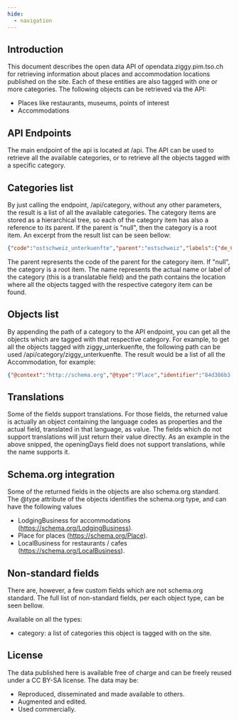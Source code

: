 ```yaml
---
hide:
  - navigation
---
```


## Introduction

This document describes the open data API of opendata.ziggy.pim.tso.ch for retrieving information about places and accommodation locations published on the site. Each of these entities are also tagged with one or more categories. The following objects can be retrieved via the API:

* Places like restaurants, museums, points of interest
* Accommodations

## API Endpoints

The main endpoint of the api is located at /api. The API can be used to retrieve all the available categories, or to retrieve all the objects tagged with a specific category.

## Categories list

By just calling the endpoint, /api/category, without any other parameters, the result is a list of all the available categories. The category items are stored as a hierarchical tree, so each of the category item has also a reference to its parent. If the parent is "null", then the category is a root item. An excerpt from the result list can be seen bellow:

``` json
{"code":"ostschweiz_unterkuenfte","parent":"ostschweiz","labels":{"de_CH":"Unterk\u00fcnfte","en_US":"Accommodation","fr_FR":"H\u00e9bergement","it_IT":"Alloggio"}}
```

The parent represents the code of the parent for the category item. If "null", the category is a root item. The name represents the actual name or label of the category (this is a translatable field) and the path contains the location where all the objects tagged with the respective category item can be found.

## Objects list

By appending the path of a category to the API endpoint, you can get all the objects which are tagged with that respective category. For example, to get all the objects tagged with ziggy_unterkuenfte, the following path can be used /api/category/ziggy_unterkuenfte. The result would be a list of all the Accommodation, for example:

``` json
{"@context":"http://schema.org","@type":"Place","identifier":"84d386b3-5fd5-4c8f-ad6a-0958086fb50d","category":["ostschweiz_ferienwohnung","ostschweiz_unterkuenfte","ostschweiz_unterkuenfte_aussergewoehnlich"],"dateCreated":"2021-06-16T14:04:14+02:00","dateModified":"2022-06-20T22:19:49+02:00","name":{"de_CH":"Swissyurt","en_US":"Swissyurt","fr_FR":"Swissyurt","it_IT":"Swissyurt"},"disambiguatingDescription":{"de_CH":"Die liebevoll selbst gebaute Jurte \u00abSwissyurt\u00bb ausserhalb von Bischofszell ist eine kleine runde Oase, um die Seele baumeln zu lassen. F\u00fcr Entdeckerinnen und Naturliebhaber! "},"description":{"de_CH":"Das von den Gastgebern selbst errichtete \u00abZelt\u00bb, das seinen Ursprung bei den Nomaden in Zentralasien hat, beherbergt auf rund 20 Quadratmetern bis zu vier Personen. Eingerichtet ist die Swissyurt \u00e4hnlich einem kleinen Studio \u2013 nur mit einer Prise mehr Abenteuer. So kocht man etwa auf einem zweiflammigen Gasrechaud vor dem Eingang und heizt an k\u00e4lteren Tagen mit einem Holzofen. \n\nAuf der Terrasse geniesst man einen herrlichen Blick auf die Flusslandschaft der Sitter und ist umgeben von Wiesen, Wald und Feldern. Ein kleiner Holzkohlengrill l\u00e4dt zum sommerlichen Grillplausch, ein Spielplatz zum Schaukeln und Wippen. Ein eigenes WC und Dusche befinden sich im 30 Meter entfernten Wohnhaus. "},"license":"cc0","address":{"addressCountry":"ch","addressLocality":"Bischofszell / Eberswil","postalCode":"9220","streetAddress":"Eberswilerstrasse 15 A","telephone":"+41 71 422 12 15","email":"swissyurt@gmail.com","url":"http://swissyurt.business.site/?utm_source=tgt.pim.tso.ch\u0026utm_medium=Standard\u0026utm_campaign=DestinationData\u0026utm_source=ost.pim.tso.ch\u0026utm_medium=Standard\u0026utm_campaign=DestinationData"},"geo":{"@type":"GeoCoordinates","latitude":"47.5017361","longitude":"9.2613015"},"openstreetmap_id":"6284663052","google_place_id":"ChIJpWbCvHvkmkcRt6XfVtCVjQw","image":"https://ostpimtsoch.sos-ch-dk-2.exoscale-cdn.com/catalog/1/b/3/d/1b3dda6a4a5e1b03eb7b9a0330cf2e4c6e6a603e_04f5b6aa4bb81856fcdc1207994010d7.JPG","Opens":["Friday","Monday","Saturday","Sunday","Thursday","Tuesday","Wednesday"]}
```

## Translations

Some of the fields support translations. For those fields, the returned value is actually an object containing the language codes as properties and the actual field, translated in that language, as value. The fields which do not support translations will just return their value directly. As an example in the above snipped, the openingDays field does not support translations, while the name supports it.

## Schema.org integration

Some of the returned fields in the objects are also schema.org standard. The @type attribute of the objects identifies the schema.org type, and can have the following values

* LodgingBusiness for accommodations (https://schema.org/LodgingBusiness).
* Place for places (https://schema.org/Place).
* LocalBusiness for restaurants / cafes (https://schema.org/LocalBusiness).

## Non-standard fields

There are, however, a few custom fields which are not schema.org standard. The full list of non-standard fields, per each object type, can be seen bellow.

Available on all the types:

* category: a list of categories this object is tagged with on the site.

## License

The data published here is available free of charge and can be freely reused under a CC BY-SA license. The data may be:

* Reproduced, disseminated and made available to others.
* Augmented and edited.
* Used commercially.

